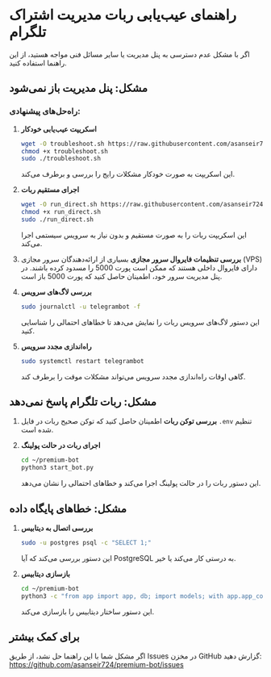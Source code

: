 # راهنمای عیب‌یابی ربات مدیریت اشتراک تلگرام

اگر با مشکل عدم دسترسی به پنل مدیریت یا سایر مسائل فنی مواجه هستید، از این راهنما استفاده کنید.

## مشکل: پنل مدیریت باز نمی‌شود

### راه‌حل‌های پیشنهادی:

1. **اسکریپت عیب‌یابی خودکار**
   ```bash
   wget -O troubleshoot.sh https://raw.githubusercontent.com/asanseir724/premium-bot/main/troubleshoot.sh
   chmod +x troubleshoot.sh
   sudo ./troubleshoot.sh
   ```
   این اسکریپت به صورت خودکار مشکلات رایج را بررسی و برطرف می‌کند.

2. **اجرای مستقیم ربات**
   ```bash
   wget -O run_direct.sh https://raw.githubusercontent.com/asanseir724/premium-bot/main/run_direct.sh
   chmod +x run_direct.sh
   sudo ./run_direct.sh
   ```
   این اسکریپت ربات را به صورت مستقیم و بدون نیاز به سرویس سیستمی اجرا می‌کند.

3. **بررسی تنظیمات فایروال سرور مجازی**
   بسیاری از ارائه‌دهندگان سرور مجازی (VPS) دارای فایروال داخلی هستند که ممکن است پورت 5000 را مسدود کرده باشند. در پنل مدیریت سرور خود، اطمینان حاصل کنید که پورت 5000 باز است.

4. **بررسی لاگ‌های سرویس**
   ```bash
   sudo journalctl -u telegrambot -f
   ```
   این دستور لاگ‌های سرویس ربات را نمایش می‌دهد تا خطاهای احتمالی را شناسایی کنید.

5. **راه‌اندازی مجدد سرویس**
   ```bash
   sudo systemctl restart telegrambot
   ```
   گاهی اوقات راه‌اندازی مجدد سرویس می‌تواند مشکلات موقت را برطرف کند.

## مشکل: ربات تلگرام پاسخ نمی‌دهد

1. **بررسی توکن ربات**
   اطمینان حاصل کنید که توکن صحیح ربات در فایل `.env` تنظیم شده است.

2. **اجرای ربات در حالت پولینگ**
   ```bash
   cd ~/premium-bot
   python3 start_bot.py
   ```
   این دستور ربات را در حالت پولینگ اجرا می‌کند و خطاهای احتمالی را نشان می‌دهد.

## مشکل: خطاهای پایگاه داده

1. **بررسی اتصال به دیتابیس**
   ```bash
   sudo -u postgres psql -c "SELECT 1;"
   ```
   این دستور بررسی می‌کند که آیا PostgreSQL به درستی کار می‌کند یا خیر.

2. **بازسازی دیتابیس**
   ```bash
   cd ~/premium-bot
   python3 -c "from app import app, db; import models; with app.app_context(): db.create_all()"
   ```
   این دستور ساختار دیتابیس را بازسازی می‌کند.

## برای کمک بیشتر

اگر مشکل شما با این راهنما حل نشد، از طریق Issues در مخزن GitHub گزارش دهید:
https://github.com/asanseir724/premium-bot/issues